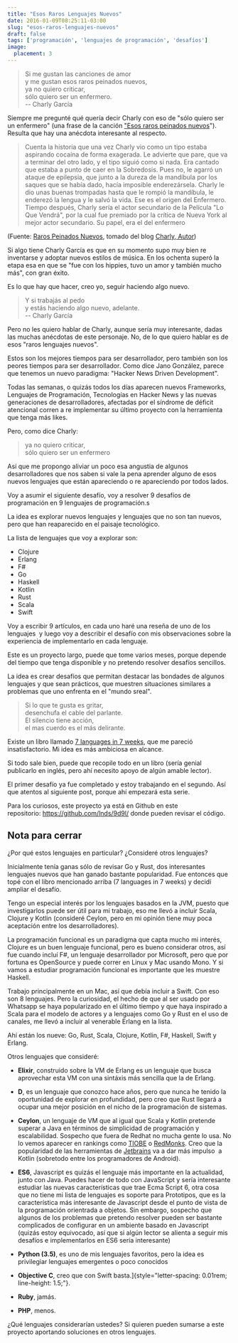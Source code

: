 ```yaml
---
title: "Esos Raros Lenguajes Nuevos"
date: 2016-01-09T08:25:11-03:00
slug: "esos-raros-lenguajes-nuevos"
draft: false
tags: ['programación', 'lenguajes de programación', 'desafíos']
image:
  placement: 3
---
```


> Si me gustan las canciones de amor\
> y me gustan esos raros peinados nuevos,\
> ya no quiero criticar,\
> sólo quiero ser un enfermero.\
> -- Charly García

Siempre me pregunté qué quería decir Charly con eso de "sólo quiero
ser un enfermero" (una frase de la canción ["Esos raros peinados nuevos](//www.youtube.com/watch?v=qYo8e8AIW10)"). 
Resulta que hay una anécdota interesante al respecto.

> Cuenta la historia que una vez Charly vio como un tipo estaba
> aspirando cocaína de forma exagerada. Le advierte que pare, que va a
> terminar del otro lado, y el tipo siguió como si nada. Era cantado que
> estaba a punto de caer en la Sobredosis. Pues no, le agarró un ataque
> de epilepsia, que junto a la dureza de la mandíbula por los saques que
> se había dado, hacía imposible enderezársela. Charly le dio unas
> buenas trompadas hasta que le rompió la mandíbula, le enderezó la
> lengua y le salvó la vida. Ese es el origen del Enfermero. Tiempo
> después, Charly sería el actor secundario de la Película "Lo Que
> Vendrá", por la cual fue premiado por la crítica de Nueva York al
> mejor actor secundario. Su papel, era el del enfermero

(Fuente: [Raros Peinados Nuevos](//charlygarciaelautor.blogspot.cl/2008/05/raros-peinados-nuevos.html),
tomado del blog [Charly, Autor](//charlygarciaelautor.blogspot.cl/))

Si algo tiene Charly García es que en su momento supo muy bien re
inventarse y adoptar nuevos estilos de música. En los ochenta superó la
etapa esa en que se "fue con los hippies, tuvo un amor y también mucho
más", con gran éxito.

Es lo que hay que hacer, creo yo, seguir haciendo algo nuevo.

> Y si trabajás al pedo\
> y estás haciendo algo nuevo, adelante.\
> -- Charly García

Pero no les quiero hablar de Charly, aunque sería muy interesante,
dadas las muchas anécdotas de este personaje. No, de lo que quiero
hablar es de esos "raros lenguajes nuevos".

Estos son los mejores tiempos para ser desarrollador, pero también son
los peores tiempos para ser desarrollador. Como dice Jano González,
parece que tenemos un nuevo paradigma: "Hacker News Driven
Development".

Todas las semanas, o quizás todos los días aparecen nuevos Frameworks,
Lenguajes de Programación, Tecnologías en Hacker News y las nuevas
generaciones de desarrolladores, afectadas por el síndrome de déficit
atencional corren a re implementar su último proyecto con la herramienta
que tenga más likes.

Pero, como dice Charly:

> ya no quiero criticar,\
> sólo quiero ser un enfermero

Así que me propongo aliviar un poco esa angustia de algunos
desarrolladores que nos saben si vale la pena aprender alguno de esos
nuevos lenguajes que están apareciendo o re apareciendo por todos
lados.

Voy a asumir el siguiente desafío, voy a resolver 9 desafíos de
programación en 9 lenguajes de
programación.s

La idea es explorar nuevos lenguajes y lenguajes que no son tan nuevos,
pero que han reaparecido en el paisaje tecnológico.

La lista de lenguajes que voy a explorar son:

- Clojure
- Erlang
- F\#
- Go
- Haskell
- Kotlin
- Rust
- Scala
- Swift

Voy a escribir 9 artículos, en cada uno haré una reseña de uno de los
lenguajes  y luego voy a describir el desafío con mis observaciones
sobre la experiencia de implementarlo en cada
lenguaje. 

Este es un proyecto largo, puede que tome varios meses, porque depende
del tiempo que tenga disponible y no pretendo resolver desafíos
sencillos.

La idea es crear desafíos que permitan destacar las bondades de algunos
lenguajes y que sean prácticos, que muestren situaciones similares a
problemas que uno enfrenta en el "mundo sreal". 

> Si lo que te gusta es gritar,\
> desenchufa el cable del parlante.\
> El silencio tiene acción,\
> el mas cuerdo es el más delirante.

Existe un libro llamado [7 languages in 7 weeks](//pragprog.com/book/btlang/seven-languages-in-seven-weeks), que me pareció insatisfactorio. Mi idea es más ambiciosa en alcance.

Si todo sale bien, puede que recopile todo en un libro (sería genial
publicarlo en inglés, pero ahí necesito apoyo de algún amable lector). 

El primer desafío ya fue completado y estoy trabajando en el segundo.
Así que atentos al siguiente post, porque ahí empezará esta
serie.

Para los curiosos, este proyecto ya está en Github en este
repositorio: <https://github.com/lnds/9d9l/> donde
pueden revisar el código.

## Nota para cerrar

¿Por qué estos lenguajes en particular? ¿Consideré otros lenguajes?

Inicialmente tenía ganas sólo de revisar Go y Rust, dos interesantes
lenguajes nuevos que han ganado bastante popularidad. Fue entonces que
topé con el libro mencionado arriba (7 languages in 7 weeks) y decidí
ampliar el desafío.

Tengo un especial interés por los lenguajes basados en la JVM, puesto
que investigarlos puede ser útil para mi trabajo, eso me llevó a incluir
Scala, Clojure y Kotlin (consideré Ceylon, pero en mi opinión tiene muy
poca aceptación entre los desarrolladores).

La programación funcional es un paradigma que capta mucho mi interés,
Clojure es un buen lenguaje funcional, pero es bueno considerar otros,
así fue cuando incluí F\#, un lenguaje desarrollador por Microsoft, pero
que por fortuna es OpenSource y puede correr en Linux y Mac usando Mono.
Y si vamos a estudiar programación funcional es importante que les
muestre Haskell.

Trabajo principalmente en un Mac, así que debía incluir a Swift. Con eso
son 8 lenguajes. Pero la curiosidad, el hecho de que al ser usado por
Whatsapp se haya popularizado en el último tiempo y que haya inspirado a
Scala para el modelo de actores y a lenguajes como Go y Rust en el uso
de canales, me llevó a incluir al venerable Erlang en la lista.

Ahí están los nueve: Go, Rust, Scala, Clojure, Kotlin, F\#, Haskell,
Swift y Erlang.

Otros lenguajes que consideré:

- **Elixir**, construido sobre la VM de Erlang es un lenguaje que busca
aprovechar esta VM con una sintáxis más sencilla que la de Erlang.

- **D**, es un lenguaje que conozco hace años, pero que nunca he tenido
la oportunidad de explorar en profundidad, pero creo que Rust llegará a
ocupar una mejor posición en el nicho de la programación de sistemas.

- **Ceylon**, un lenguaje de VM que al igual que Scala y Kotlin
pretende superar a Java en términos de simplicidad de programación y
escalabilidad. Sospecho que fuera de Redhat no mucha gente lo usa. No lo
vemos aparecer en rankings como
[TIOBE](//www.tiobe.com/index.php/content/paperinfo/tpci/index.html) o
[RedMonks](//redmonk.com/sogrady/2015/07/01/language-rankings-6-15/).
Creo que la popularidad de las herramientas de
[Jetbrains](//www.jetbrains.com/) va a dar más impulso  a Kotlin
(sobretodo entre los programadores de Android).

- **ES6**, Javascript es quizás el lenguaje más importante en la
actualidad, junto con Java. Puedes hacer de todo con JavaScript y sería
interesante estudiar las nuevas características que trae Ecma Script 6,
otra cosa que no tiene mi lista de lenguajes es soporte para Prototipos,
que es la característica más interesante de Javascript desde el punto de
vista de la programación orientrada a objetos. Sin embargo, sospecho que
algunos de los problemas que pretendo resolver pueden ser bastante
complicados de configurar en un ambiente basado en Javascript (quizás
estoy equivocado, así que si algún lector se alienta a seguir mis
desafíos e implementarlos en ES6 sería interesante)

- **Python (3.5)**, es uno de mis lenguajes favoritos, pero la idea es
privilegiar lenguajes emergentes o poco conocidos

- **Objective C**, creo que con Swift
basta.]{style="letter-spacing: 0.01rem; line-height: 1.5;"}.

- **Ruby**, jamás.

- **PHP**, menos.

¿Qué lenguajes considerarían ustedes? Si quieren pueden sumarse a este
proyecto aportando soluciones en otros lenguajes.
